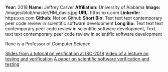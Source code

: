 **Year:** 2018
**Name:** Jeffrey Carver
**Affiliation:** University of Alabama
**Image:** /images/blob/master/HM_davis.jpg
**URL:** https:xxx.com
**LinkedIn:** https:xxx.com
**Github:** Not on Github
**Short Bio:** Text text text contemporary peer code review in scientific software development
**Long Bio:** Text text text contemporary peer code review in scientific software development, Text text text contemporary peer code review in scientific software development

Rene is a Professor of Computer Science

<a href="https://figshare.com/articles/Testing_of_HPC_Scientific_Software-_Part_1/6453017" class="link-row">Slides from a tutorial on verification at ISC-2018</a>
<a href="https://www.youtube.com/watch?v=c3bXqkBgxuI&index=6&list=PLGj2a3KTwhRaRHLBOsXfw_SegaYiDlgiw" class="link-row">Video of a lecture on testing and verification</a>
<a href="https://onlinelibrary.wiley.com/doi/abs/10.1002/spe.2220" class="link-row">A paper on scientific software verification and testing</a>
